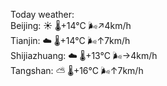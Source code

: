 Today weather:  
Beijing: ☀️   🌡️+14°C 🌬️↗4km/h  
Tianjin: ☁️   🌡️+14°C 🌬️↑7km/h  
Shijiazhuang: ☁️   🌡️+13°C 🌬️→4km/h  
Tangshan: ⛅️  🌡️+16°C 🌬️↑7km/h  
